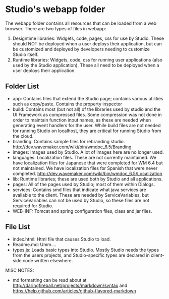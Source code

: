 Studio's webapp folder
======================

The webapp folder contains all resources that can be loaded from a web browser.  There are two types of files in webapp:
1. Designtime libraries: Widgets, code, pages, css for use by Studio.
   	   These should NOT be deployed when a user deploys their application,
	   but can be customized and deployed by developers needing to customize
	   Studio itself.
2. Runtime libraries: Widgets, code, css for running user applications
   	   (also used by the Studio application).  These all need to be deployed
	   when a user deploys their application.

Folder List
---------
* app: Contains files that extend the Studio page; contains various utilities such as copy/paste.  Contains the property inspector
* build: Contains most (but not all) of the libraries used by studio and the UI Framework as compressed files.  Some compression was not done in order to maintain function input names, as these are needed when generating event handlers for  the user.  While build files are not needed for running Studio on localhost, they are critical for running Studio from the cloud.
* branding: Contains sample files for rebranding studio. http://dev.wavemaker.com/wiki/bin/wmdoc_6.5/Branding
* images: Images used by Studio.  A lot of images here are no longer used.
* languages: Localization files.  These are not currently maintained.  We have localization files for Japanese that were completed for WM 6.4 but not maintained.  We have localization files for Spanish that were never completed. http://dev.wavemaker.com/wiki/bin/wmdoc_6.5/Localization
* lib: Runtime libraries; these are used both by Studio and all applications.
* pages: All of the pages used by Studio; most of them within Dialogs.
* services: Contains smd files that indicate what java services are available to the client.  These are needed by ServiceVariables, but ServiceVariables can not be used by Studio, so these files are not required for Studio.
* WEB-INF: Tomcat and spring configuration files, class and jar files.

File List
---------
* index.html: Html file that causes Studio to load.
* Readme.md: Umm....
* types.js: Loads basic types into Studio.  Mostly Studio needs the types from the users projects, and Studio-specific types are declared in client-side code written elsewhere.
				   
MISC NOTES:
* md formatting can be read about at http://daringfireball.net/projects/markdown/syntax and https://help.github.com/articles/github-flavored-markdown
